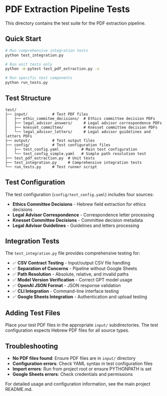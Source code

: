 # PDF Extraction Pipeline Tests

This directory contains the test suite for the PDF extraction pipeline.

## Quick Start

```bash
# Run comprehensive integration tests
python test_integration.py

# Run unit tests only
python -m pytest test_pdf_extraction.py -v

# Run specific test components
python run_tests.py
```

## Test Structure

```
test/
├── input/           # Test PDF files
│   ├── ethic_commitee_decisions/  # Ethics committee decision PDFs
│   ├── legal_advisor_answers/     # Legal advisor correspondence PDFs
│   ├── knesset_committee/         # Knesset committee decision PDFs
│   └── legal_advisor_letters/     # Legal advisor guidelines and letters PDFs
├── output/          # Test output files
├── config/          # Test configuration files
│   ├── test_config.yaml          # Main test configuration
│   └── test_config_simple.yaml   # Simple path resolution test
├── test_pdf_extraction.py  # Unit tests
├── test_integration.py     # Comprehensive integration tests
└── run_tests.py     # Test runner script
```

## Test Configuration

The test configuration (`config/test_config.yaml`) includes four sources:
- **Ethics Committee Decisions** - Hebrew field extraction for ethics decisions
- **Legal Advisor Correspondence** - Correspondence letter processing
- **Knesset Committee Decisions** - Committee decision metadata
- **Legal Advisor Guidelines** - Guidelines and letters processing

## Integration Tests

The `test_integration.py` file provides comprehensive testing for:

- ✅ **CSV Contract Testing** - Input/output CSV file handling
- ✅ **Separation of Concerns** - Pipeline without Google Sheets
- ✅ **Path Resolution** - Absolute, relative, and invalid paths
- ✅ **Model Version Verification** - Correct GPT model usage
- ✅ **OpenAI JSON Format** - JSON response validation
- ✅ **CLI Integration** - Command-line interface testing
- ✅ **Google Sheets Integration** - Authentication and upload testing

## Adding Test Files

Place your test PDF files in the appropriate `input/` subdirectories. The test configuration expects Hebrew PDF files for all source types.

## Troubleshooting

- **No PDF files found**: Ensure PDF files are in `input/` directory
- **Configuration errors**: Check YAML syntax in test configuration files
- **Import errors**: Run from project root or ensure PYTHONPATH is set
- **Google Sheets errors**: Check credentials and permissions

For detailed usage and configuration information, see the main project README.md. 